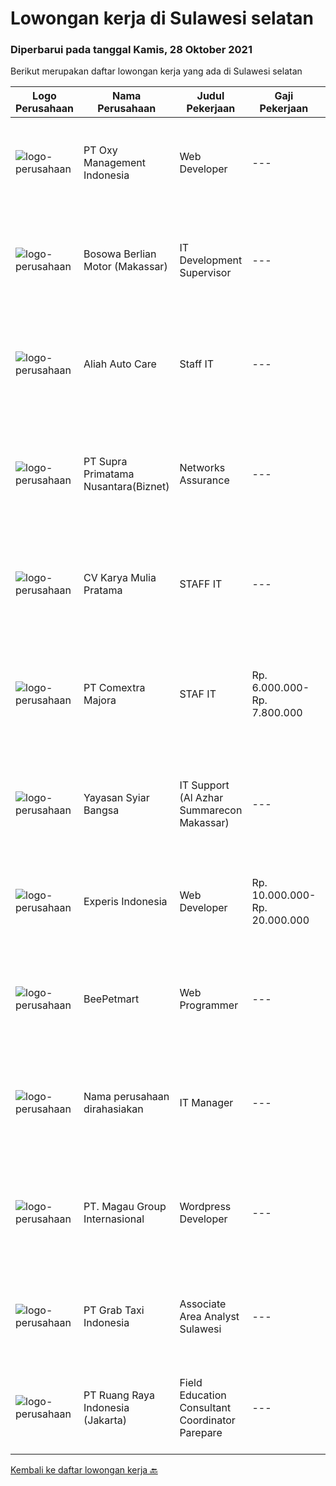 
  # Lowongan kerja di Sulawesi selatan

  ### Diperbarui pada tanggal Kamis, 28 Oktober 2021

  Berikut merupakan daftar lowongan kerja yang ada di Sulawesi selatan

  |Logo Perusahaan | Nama Perusahaan | Judul Pekerjaan | Gaji Pekerjaan | Lokasi | Deskripsi | Tanggal diunggah | Pranala |
  | -------------- | --------------- | --------------- | --------- | --------- | -------------- | ------- | ----------- |
  |![logo-perusahaan](https://image-service-cdn.seek.com.au/f6c3b360522d35aee03b3e96b47e81b7f848f856/ee4dce1061f3f616224767ad58cb2fc751b8d2dc)|PT Oxy Management Indonesia|Web Developer|---|Makassar|Kualifikasi : Pendidikan minimal SMK/D3/S1 Tidak sedang kuliah atau kerja di tempat lain Menguasai bahasa pemograman PHP dan Javascript seperti...|Rabu, 27 Oktober 2021|https://www.jobstreet.co.id/id/job/web-developer-3669737?token=0~54d8c162-a0f1-4e45-b09e-ce8532bb2df8&sectionRank=1&jobId=jobstreet-id-job-3669737|
|![logo-perusahaan](https://image-service-cdn.seek.com.au/28e7e1f233ede7c4f5b374d9ab18d34c97f2907d/ee4dce1061f3f616224767ad58cb2fc751b8d2dc)|Bosowa Berlian Motor (Makassar)|IT Development Supervisor|---|Makassar|JOB DESCRIPTION Control development activities Analyze system effectiveness Carry out system development to expand the company's business...|Sabtu, 23 Oktober 2021|https://www.jobstreet.co.id/id/job/it-development-supervisor-3651938?token=0~54d8c162-a0f1-4e45-b09e-ce8532bb2df8&sectionRank=2&jobId=jobstreet-id-job-3651938|
|![logo-perusahaan](https://image-service-cdn.seek.com.au/02f9c699e82801c8802c2753d171a55d77bab77a/ee4dce1061f3f616224767ad58cb2fc751b8d2dc)|Aliah Auto Care|Staff IT|---|Makassar|Aliah Auto Care, terletak di Jalan Urip Sumoharjo No.246, Maccini, Kota Makassar, Sulawesi Selatan. Saat ini membutuhkan kandidat posisi Staff IT...|Jumat, 22 Oktober 2021|https://www.jobstreet.co.id/id/job/staff-it-3665388?token=0~54d8c162-a0f1-4e45-b09e-ce8532bb2df8&sectionRank=3&jobId=jobstreet-id-job-3665388|
|![logo-perusahaan](https://image-service-cdn.seek.com.au/1033d36f751f076cfdd637ed0acbcbf8508866ec/ee4dce1061f3f616224767ad58cb2fc751b8d2dc)|PT Supra Primatama Nusantara(Biznet)|Networks Assurance|---|Jakarta Raya|Tanggung Jawab:  Melakukan Audit &amp; Commissioning jaringan Fiber Optic (FTTx GPON, and Metro Ethernet) Memastikan pembangunan jaringan fiber optik...|Kamis, 21 Oktober 2021|https://www.jobstreet.co.id/id/job/networks-assurance-3664133?token=0~54d8c162-a0f1-4e45-b09e-ce8532bb2df8&sectionRank=4&jobId=jobstreet-id-job-3664133|
|![logo-perusahaan](https://us.123rf.com/450wm/pavelstasevich/pavelstasevich1811/pavelstasevich181101027/112815900-stock-vector-no-image-available-icon-flat-vector.jpg?ver=6)|CV Karya Mulia Pratama|STAFF IT|---|Gowa|CV Karya Mulia Pratama, terletak di Jalan Manggarupi 1, No. 11, Kab Gowa, Sulawesi Selatan. Saat ini membuka lowongan kerja bagian IT untuk bagian...|Kamis, 21 Oktober 2021|https://www.jobstreet.co.id/id/job/staff-it-3664575?token=0~54d8c162-a0f1-4e45-b09e-ce8532bb2df8&sectionRank=5&jobId=jobstreet-id-job-3664575|
|![logo-perusahaan](https://image-service-cdn.seek.com.au/2f8524ab85ea6cfa4105c8003a95204ff2d3863a/ee4dce1061f3f616224767ad58cb2fc751b8d2dc)|PT Comextra Majora|STAF IT|Rp. 6.000.000-Rp. 7.800.000|Makassar|Tugas dan tanggung jawab : Membuat dan mendesain program Melakukan perubahan program sesuai perkembangan dan kebutuhan Perusahaan Melakukan pemasangan...|Selasa, 12 Oktober 2021|https://www.jobstreet.co.id/id/job/staf-it-3655357?token=0~54d8c162-a0f1-4e45-b09e-ce8532bb2df8&sectionRank=6&jobId=jobstreet-id-job-3655357|
|![logo-perusahaan](https://image-service-cdn.seek.com.au/ce58984f3647976ec78b6ddaeb83cb08adac4bda/ee4dce1061f3f616224767ad58cb2fc751b8d2dc)|Yayasan Syiar Bangsa|IT Support (Al Azhar Summarecon Makassar)|---|Makassar|Work location: Al Azhar Summarecon Makassar  Job Description : Monitoring and maintaining computer systems, application, internet and network;...|Minggu, 10 Oktober 2021|https://www.jobstreet.co.id/id/job/it-support-al-azhar-summarecon-makassar-3645345?token=0~54d8c162-a0f1-4e45-b09e-ce8532bb2df8&sectionRank=7&jobId=jobstreet-id-job-3645345|
|![logo-perusahaan](https://image-service-cdn.seek.com.au/314ed38ba58cf54b5555f434a5bf338661292eb7/ee4dce1061f3f616224767ad58cb2fc751b8d2dc)|Experis Indonesia|Web Developer|Rp. 10.000.000-Rp. 20.000.000|Aceh|On behalf of our client, we are looking for a Web Developer with these following details: Responsibilities: Website and software application...|Rabu, 06 Oktober 2021|https://www.jobstreet.co.id/id/job/web-developer-3649693?token=0~54d8c162-a0f1-4e45-b09e-ce8532bb2df8&sectionRank=8&jobId=jobstreet-id-job-3649693|
|![logo-perusahaan](https://us.123rf.com/450wm/pavelstasevich/pavelstasevich1811/pavelstasevich181101027/112815900-stock-vector-no-image-available-icon-flat-vector.jpg?ver=6)|BeePetmart|Web Programmer|---|Makassar|BeePetmart Group, adalah perusahaan yang bergerak di bidang distribusi dan retail kebutuhan hewan piaraan yang berlokasi di kota Makassar. Misi kami...|Jumat, 08 Oktober 2021|https://www.jobstreet.co.id/id/job/web-programmer-3652616?token=0~54d8c162-a0f1-4e45-b09e-ce8532bb2df8&sectionRank=9&jobId=jobstreet-id-job-3652616|
|![logo-perusahaan](https://us.123rf.com/450wm/pavelstasevich/pavelstasevich1811/pavelstasevich181101027/112815900-stock-vector-no-image-available-icon-flat-vector.jpg?ver=6)|Nama perusahaan dirahasiakan|IT Manager|---|Bali|Pendidikan minimal S1 segala jurusan Memiliki pengetahuan mengenai PHP dan bahasa pemrograman lainnya atau menguasai jaringan Gaji negotiable...|Jumat, 01 Oktober 2021|https://www.jobstreet.co.id/id/job/it-manager-3645203?token=0~54d8c162-a0f1-4e45-b09e-ce8532bb2df8&sectionRank=10&jobId=jobstreet-id-job-3645203|
|![logo-perusahaan](https://us.123rf.com/450wm/pavelstasevich/pavelstasevich1811/pavelstasevich181101027/112815900-stock-vector-no-image-available-icon-flat-vector.jpg?ver=6)|PT. Magau Group Internasional|Wordpress Developer|---|Makassar|Kami merupakan perusahaan Honding Company yang berpusat di kota Makassar dan membuka lowongan kerja bagi Anda yang memiliki skill Wordpress...|Kamis, 30 September 2021|https://www.jobstreet.co.id/id/job/wordpress-developer-3643511?token=0~54d8c162-a0f1-4e45-b09e-ce8532bb2df8&sectionRank=11&jobId=jobstreet-id-job-3643511|
|![logo-perusahaan](https://image-service-cdn.seek.com.au/fa78094e0ed584a6b5ce5f54d8ea150777099b48/ee4dce1061f3f616224767ad58cb2fc751b8d2dc)|PT Grab Taxi Indonesia|Associate Area Analyst Sulawesi|---|Makassar|Life at  Grab:At Grab, every Grabber is guided by The Grab Way, which spells out our mission, how we believe we can achieve it, and our operating...|Sabtu, 16 Oktober 2021|https://www.jobstreet.co.id/id/job/associate-area-analyst-sulawesi-1029281357?token=0~54d8c162-a0f1-4e45-b09e-ce8532bb2df8&sectionRank=12&jobId=jobstreet-id-job-1029281357|
|![logo-perusahaan](https://image-service-cdn.seek.com.au/7eee59ea5934120f389dd02961ddcb6b62946481/ee4dce1061f3f616224767ad58cb2fc751b8d2dc)|PT Ruang Raya Indonesia (Jakarta)|Field Education Consultant Coordinator Parepare|---|Sulawesi Selatan|Ruangguru is a tech-enabled education company that provides a one-stop learning experience for students to have better access to quality content and...|Kamis, 14 Oktober 2021|https://www.jobstreet.co.id/id/job/field-education-consultant-coordinator-parepare-1029263274?token=0~54d8c162-a0f1-4e45-b09e-ce8532bb2df8&sectionRank=13&jobId=jobstreet-id-job-1029263274|


  [Kembali ke daftar lowongan kerja 🔙](../README.md#daftar-lowongan-kerja)
  